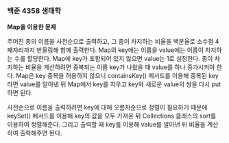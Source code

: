 ### 백준 4358 생태학

**Map을 이용한 문제**

 

주어진 종의 이름을 사전순으로 출력하고, 그 종이 차지하는 비율을 백분율로 소수점 4째자리까지 반올림해 함께 출력한다. Map의 key에는 이름을 value에는 이름이 차지하는 수를 할당한다. Map에  key가 포함되어 있지 않으면 value는 1로 설정한다.  종이 차지하는 비율을 계산하려면 중복되는 이름 key가 나왔을 때 value를 하나 증가시켜야 한다. Map은 key 중복을 허용하지 않으니 containsKey() 메서드를 이용해 중복된 key라면 value를 알아낸 뒤 Map에서 key를 지우고 key와 새로운 value의 쌍을 다시 put 하면 된다.

사전순으로 이름을 출력하려면 key에 대해 오름차순으로 정렬이 필요하기 때문에  keySet() 메서드를 이용해 key의 값을 모두 가져온 뒤 Collections 클래스의 sort를 이용하여 정렬해준다. 그리고 출력할 때 key를 이용해 value를 알아낸 뒤 비율을 계산하여 출력해주면 된다.
